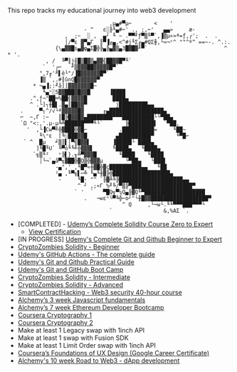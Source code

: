 
This repo tracks my educational journey into web3 development
   

                                    ,µ▄#▀µ⌐       <    '
                            - ^   ε░╠╙▄#⌐' ., ;,⌐'   ▄▄»     æ-
                      ,  ;~  ░ ,  ▄┘ ╙ ~ .▀▀╜ƒ▀▒╙▀`,▐▒µ«≈ª=ƒ,┌';  .  .
                      │/▀ε ▓▀▄Γ  ║▀▐╓▄,<^#j╙Σ╓▄#QΣ╫,└≈¬ⁿ^ ""^º^ ==~-. ^.:. 
                   {\▄▓▓█s▄▓φ▄Σ▓╬╠▄╠▄▓▒▄3█▓█▓╜▀`                        ^ * '.  
                , /  ╚▀║j╢█▒█▓▒▄▓▓╣██▓▓█▀╙`
               `  '┌⌐   ╜▒▓▓▓██▓▓▓▓▓█▀`
              ",7╓'╜▌ê└"/▐█▓▓▓▓▓▓█▀`
              ▐▒ `,.#║û∩Q█▓▓▓▓▓▓▀
            * ¬▄▐;:╜å]]▓▓▓▓▓▓▓█─
               ╙▄ⁿ░5▓▓███▓█▓▓█      ▐████
           .^,ƒ¬"██═%██╣▓▓▓▓█        ████▄
           ^ .└]┐╫█▌.▓▄║██▓▓▀        `j█████████▄▄
        .     ▀┐^/√└ª▓▓▓▓▓█▓      ╓▄█████████████████▄
        ⌐  ~,Γ :~   ║█╠█▓▓█▓▄████████▀▀▀██████████└└▀██▄
        `Ω "<:,'.µ-µ╚╩██████▀▀▀╙└`       ╠████████▌  `▀██,
          '  ,└▐Cw▀╝╬▓███╬▓█⌐          .██████████=     ╙██~
              ╙\ⁿε  [╚░███▓▓█         ▄██████████▀       ╙▀█⌐
         ` ^  █µ   ╛▒║▌│▀╣█▓▓▌       ▐█████└ ████▄
             ]╚█╙U` ╚▀ó╙╙╝╬▓▓▓▌      ╙████▄   ╙████▄
            `╗▒╙²   ⁿ╠▌}.╖╩▀▓▓▓█       ╙████    ╙████
              │└¬`▄å▀╗▓██╬▓Q▒╬▓▓▓µ       └▀██▄   └███▌
                   -▄",' ,╙█▀«╫▓█╬▓ç██████████▄▄   ╙██
                   ²▄ ,╙▀╗▌⌐╩ ╙▄╙╫▓╠╬██████████████████▄
                    -     ╙█- "^ `╠▓╩╚╠████████████████████▄▄
                          ^ ┘ ,;«Γ %╜╚/▀▒╠▀███████████████████▀
                         ` '  `   ▀█Q╗▀¼Q▄╠▓Q╙▀███████████████████
                            .   ¬wεⁿ└▀╚╬⌐o┘"└╫█▓▓██████████████████▀
                                        ^ Q     ,└¬w└.╙╙▀▀▀███▀▀▀└
                                    `                &,%AΣ `.                   
                                    

- [COMPLETED] - [Udemy’s Complete Solidity Course Zero to Expert](https://www.udemy.com/course/the-complete-solidity-course-blockchain-zero-to-expert)
  - [View Certification](https://www.udemy.com/certificate/UC-779b0f8a-c834-4e2c-aefc-3dcaae00a208/)
- [IN PROGRESS] [Udemy's Complete Git and Github Beginner to Expert](https://www.udemy.com/course/complete-git-and-github-beginner-to-expert/?utm_source=adwords&utm_medium=udemyads&utm_campaign=DSA_Catchall_la.EN_cc.US&utm_content=deal4584&utm_term=_._ag_95911180068_._ad_532194018659_._kw__._de_c_._dm__._pl__._ti_dsa-406594358574_._li_9029652_._pd__._&matchtype=)
- [CryptoZombies Solidity - Beginner](https://cryptozombies.io/en/course/)
- [Udemy's GitHub Actions - The complete guide](https://www.udemy.com/course/github-actions-the-complete-guide/)
- [Udemy's Git and Github Practical Guide](https://www.udemy.com/course/git-github-practical-guide/)
- [Udemy's Git and GitHub Boot Camp](https://www.udemy.com/course/git-and-github-bootcamp/)
- [CryptoZombies Solidity - Intermediate](https://cryptozombies.io/en/course/)	
- [CryptoZombies Solidity - Advanced](https://cryptozombies.io/en/course/)
- [SmartContractHacking - Web3 security 40-hour course](https://smartcontractshacking.com/?referral=owen)
- [Alchemy’s 3 week Javascript fundamentals](https://university.alchemy.com/js)
- [Alchemy’s 7 week Ethereum Developer Bootcamp](https://university.alchemy.com/ethereum)
- [Coursera Cryptography 1](https://www.coursera.org/learn/crypto?action=enroll)
- [Coursera Cryptography 2](https://www.coursera.org/learn/crypto2)
- Make at least 1 Legacy swap with 1inch API	
- Make at least 1 swap with Fusion SDK	
- Make at least 1 Limit Order swap with 1inch API
- [Coursera’s Foundations of UX Design (Google Career Certificate)](https://www.coursera.org/learn/foundations-user-experience-design)
- [Alchemy's 10 week Road to Web3 - dApp development](https://docs.alchemy.com/docs/welcome-to-the-road-to-web3)




